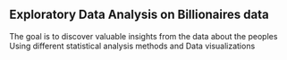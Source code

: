 ## Exploratory Data Analysis on Billionaires data

The goal is to discover valuable insights from the data about the peoples 
Using different statistical analysis methods and Data visualizations 
